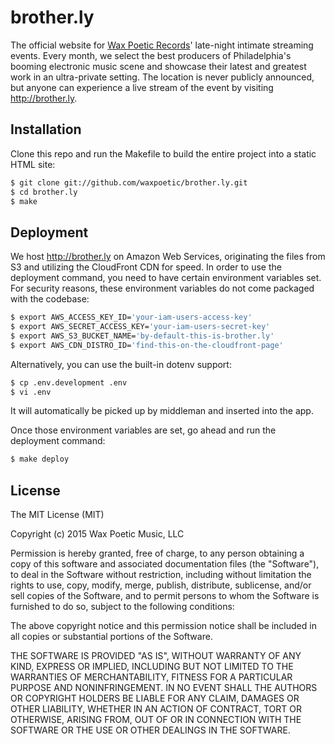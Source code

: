 # brother.ly

The official website for [Wax Poetic Records][waxpoetic]' late-night
intimate streaming events. Every month, we select the best producers of
Philadelphia's booming electronic music scene and showcase their latest
and greatest work in an ultra-private setting. The location is never
publicly announced, but anyone can experience a live stream of the event by visiting
http://brother.ly.

## Installation

Clone this repo and run the Makefile to build the entire project into a
static HTML site:

```bash
$ git clone git://github.com/waxpoetic/brother.ly.git
$ cd brother.ly
$ make
```

## Deployment

We host http://brother.ly on Amazon Web Services, originating the files
from S3 and utilizing the CloudFront CDN for speed. In order to use the
deployment command, you need to have certain environment variables set.
For security reasons, these environment variables do not come packaged
with the codebase:

```bash
$ export AWS_ACCESS_KEY_ID='your-iam-users-access-key'
$ export AWS_SECRET_ACCESS_KEY='your-iam-users-secret-key'
$ export AWS_S3_BUCKET_NAME='by-default-this-is-brother.ly'
$ export AWS_CDN_DISTRO_ID='find-this-on-the-cloudfront-page'
```

Alternatively, you can use the built-in dotenv support:

```bash
$ cp .env.development .env
$ vi .env
```

It will automatically be picked up by middleman and inserted into the
app.

Once those environment variables are set, go ahead and run the
deployment command:

```bash
$ make deploy
```

## License

The MIT License (MIT)

Copyright (c) 2015 Wax Poetic Music, LLC

Permission is hereby granted, free of charge, to any person obtaining a copy
of this software and associated documentation files (the "Software"), to deal
in the Software without restriction, including without limitation the rights
to use, copy, modify, merge, publish, distribute, sublicense, and/or sell
copies of the Software, and to permit persons to whom the Software is
furnished to do so, subject to the following conditions:

The above copyright notice and this permission notice shall be included in
all copies or substantial portions of the Software.

THE SOFTWARE IS PROVIDED "AS IS", WITHOUT WARRANTY OF ANY KIND, EXPRESS OR
IMPLIED, INCLUDING BUT NOT LIMITED TO THE WARRANTIES OF MERCHANTABILITY,
FITNESS FOR A PARTICULAR PURPOSE AND NONINFRINGEMENT. IN NO EVENT SHALL THE
AUTHORS OR COPYRIGHT HOLDERS BE LIABLE FOR ANY CLAIM, DAMAGES OR OTHER
LIABILITY, WHETHER IN AN ACTION OF CONTRACT, TORT OR OTHERWISE, ARISING FROM,
OUT OF OR IN CONNECTION WITH THE SOFTWARE OR THE USE OR OTHER DEALINGS IN
THE SOFTWARE.

[waxpoetic]: http://waxpoeticrecords.com
